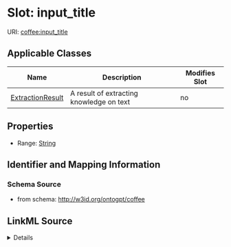 # Slot: input_title

URI: [coffee:input_title](http://w3id.org/ontogpt/coffee/input_title)



<!-- no inheritance hierarchy -->




## Applicable Classes

| Name | Description | Modifies Slot |
| --- | --- | --- |
[ExtractionResult](ExtractionResult.md) | A result of extracting knowledge on text |  no  |







## Properties

* Range: [String](String.md)





## Identifier and Mapping Information







### Schema Source


* from schema: http://w3id.org/ontogpt/coffee




## LinkML Source

<details>
```yaml
name: input_title
from_schema: http://w3id.org/ontogpt/coffee
rank: 1000
alias: input_title
owner: ExtractionResult
domain_of:
- ExtractionResult
range: string

```
</details>